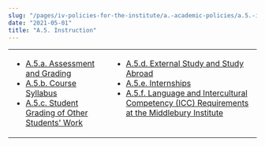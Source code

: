 ```yaml
---
slug: "/pages/iv-policies-for-the-institute/a.-academic-policies/a.5.-instruction"
date: "2021-05-01"
title: "A.5. Instruction"
---
```


<table border="0">

<tbody>

<tr valign="top">

<td>

- [A.5.a. Assessment and Grading](/pages/iv-policies-for-the-institute/a.-academic-policies/a.5.-instruction/a.5.a.-assessment-and-grading)
- [A.5.b. Course Syllabus](/pages/iv-policies-for-the-institute/a.-academic-policies/a.5.-instruction/a.5.b.-course-syllabus)
- [A.5.c. Student Grading of Other Students' Work](/pages/iv-policies-for-the-institute/a.-academic-policies/a.5.-instruction/a.5.c.-student-grading-of-other-students-work)

</td>

<td>

- [A.5.d. External Study and Study Abroad](/pages/iv-policies-for-the-institute/a.-academic-policies/a.5.-instruction/a.5.d.-external-study-and-study-abroad)
- [A.5.e. Internships](/pages/iv-policies-for-the-institute/a.-academic-policies/a.5.-instruction/a.5.e.-internships)
- [A.5.f. Language and Intercultural Competency (ICC) Requirements at the Middlebury Institute](/pages/iv-policies-for-the-institute/a.-academic-policies/a.5.-instruction/a.5.f.-language-and-intercultural-competency-icc-requirements-at-the-middlebury-institute)

</td>

</tr>

</tbody>

</table>
